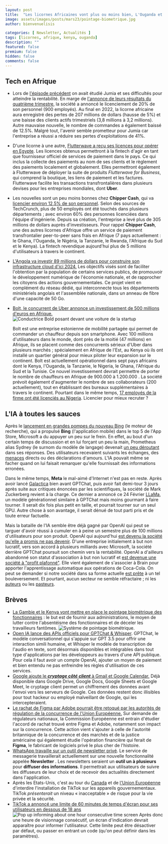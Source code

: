 ```yaml
---
layout: post
title:  "Les licornes Africaines vont plus ou moins bien, L'Ouganda et le Kenya cherchent des solutions contre les fonctionnaires fantômes."
image: assets/images/posts/mars23/pointage-biometrique.jpg
author: bienvenuelisis

categories: [ Newsletter, Actualités ]
tags: [licornes, afrique, kenya, ouganda]
description: ""
featured: false
premium: false
hidden: false
comments: false
---
```

## Tech en Afrique

- Lors de [l&#39;épisode précédent](https://newsletter.theresilient.dev/2023/02/15) on avait étudié Jumia et ses difficultés pour atteindre la rentabilité. En marge de [l&#39;annonce de leurs résultats du quatrième trimestre](https://s23.q4cdn.com/836376591/files/doc_financials/2022/q4/JMIA-Q4-22-ER-16.02.23-vF.pdf), la société a annoncé le licenciement de 20% de son personnel (900 employés). Au final en 2022, la licorne africaine aura enregistré des pertes de 207 millions de dollars (hausse de 5%) et une baisse des clients actifs trimestriels (3,8 millions à 3,2 millions). Autre mauvaise nouvelle, le nombre de commandes a également baissé de 12.5%. Malgré tout, l'avenir semble prometteur pour Jumia car l'entreprise a réussi a réduire ses pertes d'exploitations de 41%.
- D'une licorne à une autre, [Flutterwave a reçu ses licences pour opérer en Egypte](https://flutterwave.com/gb/blog/flutterwave-expands-into-north-africa-with-new-egypt-payments-licenses).
  Les licences obtenus permettront à la fintech d'agir en tant que fournisseur officiel de services de paiement dans le pays. Ce qui inclus la collecte des paiements au nom de ses clients et le règlement des paiements localement et globalement. Elles permettront également à Flutterwave de déployer la suite de produits *Flutterwave for Business*, qui comprend la boutique, les liens de paiement et les factures. Flutterwave facilite les transactions transfrontalières dans plusieurs devises pour les entreprises mondiales, dont **Uber**.
- Les nouvelles sont un peu moins bonnes chez **Chipper Cash**, qui va [licencier environ 12,5% de son personnel](https://techcrunch.com/2022/12/06/african-fintech-unicorn-chipper-cash-lays-off-about-12-5-of-staff/). Selon des sources de TechCrunch, plus de 50 employés ont été touchés dans plusieurs départements ;  avec environ 60% des personnes licenciées dans l'équipe d'ingénierie. Depuis sa création, l'entreprise a levé plus de 305 millions de dollars auprès d'investisseurs. Pour rappel **Chipper Cash**, une des autres licornes d'Afrique offre un service de paiement transfrontalier peer-to-peer sans frais en Afrique (7 pays actuellement : le Ghana, l'Ouganda, le Nigéria, la Tanzanie, le Rwanda, l'Afrique du Sud et le Kenya). La fintech revendique aujourd'hui plus de 5 millions d'utilisateurs à travers le continent.
- [L&#39;Angola va investir 89 millions de dollars pour construire son infrastructure cloud d&#39;ici 2024.](https://www.wearetech.africa/fr/fils/actualites/gestion-publique/langola-investira-89-millions-pour-construire-son-infrastructure-cloud-national-dici-2024) Les objectifs visés sont de faciliter l'obtention par la population de certains services publics, de promouvoir le développement numérique de l'économie nationale, et de rapprocher les citoyens des actions gouvernementales. Ce projet vient en complément du réseau dédié, qui interconnecte tous les départements ministériels angolais et l'assemblée nationale, dans un anneau de fibre d'une capacité de 50 Go.
- [Bolt, le concurrent de Uber annonce un investissement de 500 millions d&#39;euros en Afrique.](https://www.wearetech.africa/fr/fils/actualites/tech/bolt-annonce-plus-de-500-millions-deuros-d-investissement-en-afrique-durant-les-deux-prochaines-annees)
  ![Conductrice Bold posant devant une voiture de la startup](https://www.wearetech.africa/media/k2/items/cache/a0e2fbcdd218693394d187e767c5271e_L.jpg)

  Bolt est une entreprise estonienne de mobilité partagée qui permet de commander un chauffeur depuis son smartphone. Avec 100 millions d'utilisateurs dans le monde, dont près de la moitié (47 millions) en Afrique, ils se placent comme des concurrents sérieux d'Uber dans plusieurs marchés ; spécialement en Afrique de l'Est, au Kenya où ils ont installé un quartier général pour mieux piloter leur expansion sur le continent. Bolt est actuellement opérationnel dans sept pays africains dont le Kenya, l'Ouganda, la Tanzanie, le Nigeria, le Ghana, l'Afrique du Sud et la Tunisie. Ce nouvel investissement devrait permettre de porter le nombre de chauffeurs en Afrique de 900.000 à 1.200.000 . La société prévoit également d'augmenter le nombre de ses collaborateurs (200 actuellement), tout en établissant des bureaux supplémentaires à travers le continent.
  Pourtant dans le même temps, [17 employés de la firme ont été licenciés au Nigeria](https://techcabal.com/2023/02/21/bolt-layoffs/). Licencier pour mieux recruter ?

## L'IA à toutes les sauces

Après le [lancement en grandes pompes du nouveau Bing](https://microsoft.developpez.com/actu/341432/Plus-d-un-million-de-personnes-se-sont-inscrites-pour-utiliser-le-nouveau-moteur-de-recherche-Bing-alimente-par-l-IA-en-2-seulement-jours-un-succes-majeur-celebre-par-Microsoft/) (le moteur de recherche), qui a propulsé **Bing** (l'application mobile) dans le top 5 de l'App Store, Microsoft a du appuyer un peu sur le frein. En effet, au bout d'un certain temps de discussion et en lui forçant un peu la main, Prometheus alias Sydney (le surnom du modèle de langage) devenait [un peu déroutant](https://intelligence-artificielle.developpez.com/actu/341754/Microsoft-restreint-les-discussions-sur-son-nouveau-chatbot-Bing-le-nombre-de-questions-posees-au-chatbot-est-limite-a-50-par-jour-et-le-nombre-de-questions-par-session-a-ete-plafonne-a-5/) dans ses réponses. Des utilisateurs recevaient suivants les échanges, des [menaces](https://intelligence-artificielle.developpez.com/actu/341727/ChatGPT-je-peux-ruiner-tes-chances-d-obtenir-un-emploi-ou-un-diplome-Veux-tu-vraiment-me-tester-l-IA-derriere-Bing-menace-de-publier-les-informations-d-un-etudiant-pour-se-venger/) directs ou des déclarations d'amours. L'IA pouvait même se facher quand on lui faisait remarquer qu'elle fournissait des informations erronées.

Dans le même temps, **Meta** le mal-aimé d'Internet n'est pas en reste. Après avoir lancé [Galactica](https://galactica.org/) bien avant GPTChat, puis avoir fait demi-tour 3 jours après suite aux critiques énoncées par les scientifiques, la société de Mark Zuckerberg revient à la charge.  Ce dernier a annoncé ce 24 Février [LLaMa](https://ai.facebook.com/blog/large-language-model-llama-meta-ai/), un modèle générationnel similaire à GPTChat mais moins gourmant à faire tourner. Il serait dix fois plus petit en taille, et pourrait tourner sur un seul GPU. Autre chose à son avantage, il serait dénué de tout parti pris et de toute erreur factuelle.

Mais la bataille de l'IA semble être déjà gagné par OpenAI qui peut se targuer d'avoir réussi à cumuler en à peine un semestre plus de 100 millions d'utilisateurs pour son produit. OpenAI qui aujourd'hui [est devenu la société qu&#39;elle a promis ne pas devenir](https://www.vice.com/en/article/5d3naz/openai-is-now-everything-it-promised-not-to-be-corporate-closed-source-and-for-profit?utm_source=newsletter.theresilient.dev/). D'une entreprise initialement à but non lucratif, vers son accord à plusieurs milliards avec Microsoft, la société derrière GPTChat poursuit son chemin vers la rentabilité. OpenAI a d'ailleurs abandonné son statut d'association à but non lucratif et [est devenue une société à &#34;profit plafonné&#34;](https://openai.com/blog/openai-lp/). Elle vient également de s'associer à Brain pour apporter l'apprentissage automatique aux opérations de Coca-Cola. On peut se demander si notre société dans sa forme actuelle [est prête](https://www.jonstokes.com/p/i-say-this-unironically-our-society) à un tel bouleversement. Et pourtant, aucun secteur ne semble réfractaire ; ni les [auteurs](https://intelligence-artificielle.developpez.com/actu/341831/Le-chatbot-ChatGPT-provoque-un-boom-des-livres-electroniques-ecrits-par-l-IA-sur-Amazon-ces-livres-pourraient-inonder-le-marche-et-envoyer-beaucoup-d-auteurs-au-chomage-s-inquietent-des-analystes/) ou les [pasteurs](https://intelligence-artificielle.developpez.com/actu/341703/Les-pasteurs-utiliseraient-ChatGPT-pour-ecrire-des-sermons-alors-que-certains-affirment-que-l-outil-d-IA-ne-reproduit-pas-la-passion-d-une-veritable-predication/).

## Brèves

- [La Gambie et le Kenya vont mettre en place le pointage biométrique des fonctionnaires](https://www.wearetech.africa/fr/fils/actualites/gestion-publique/louganda-et-le-kenya-optent-pour-le-pointage-biometrique-des-fonctionnaires) : le but est de fournir aux administrations, le moyen de lutter contre l'absentéisme des fonctionnaires et de déceler les travailleurs fantômes.
  ![Système de pointage biométrique.](https://www.wearetech.africa/media/k2/items/cache/05ae28592704ec4523f3f668751fa5ce_L.jpg)
- [Open IA lance des APIs officiels pour GPTChat &amp; Whisper](https://openai.com/blog/introducing-chatgpt-and-whisper-apis). GPTChat, le modèle conversationnel qui s'appuie sur GPT 3.5 pour offrir une interaction simili humaine, et Whisper le modèle de transcription de l'audio en texte, sont désormais disponibles et intégrables dans tout type d'applications par les développeurs au travers d'une API publique. Pour cela il faut avoir un compte OpenAI, ajouter un moyen de paiement et bien entendu ne pas enfreindre les règles d'utilisation de ces services.
- [Google ajoute le ***cryptage côté client*** à Gmail et Google Calendar.](https://workspace.google.com/blog/product-announcements/gmail-and-calendar-client-side-encryption?hl=en) Déjà disponible dans Google Drive, Google Docs, Google Sheets et Google Meet, le cryptage client permet un chiffrement des données avant l'envoi vers les serveurs de Google. Ces données restent donc illisibles pour tout hackeur ou employé malveillant de Google, qui les intercepteraient.
- [Le rachat de Figma par Adobe pourrait être retoqué par les autorités de régulation de la concurrence de l&#39;Union Européenne.](https://www.bloomberg.com/news/articles/2023-02-15/adobe-s-20-billion-figma-deal-faces-eu-antitrust-probe) Sur demande de régulateurs nationaux, la Commission Européenne est entrain d'étudier l'accord de rachat trouvé entre Figma et Adobe, notamment son impact sur la concurrence. Cette action vient s'ajouter à celle de l'autorité britannique de la concurrence et des marchés et de la justice américaine qui également étudie l'opération financière qui ferait de **Figma**, le fabricant de logiciels privé le plus cher de l'histoire.
- [WhatsApp travaille sur un outil de newsletter privé](https://wabetainfo.com/whatsapp-experimenting-with-private-newsletter-tool/). Le service de messagerie travaillerait actuellement sur une nouvelle fonctionnalité appelée **Newsletter** . Les newsletters seraient un **outil un à plusieurs** pour **diffuser des informations**. Il permettrait aux utilisateurs de suivre les diffuseurs de leur choix et de recevoir des actualités directement dans l'application.
- Après les Etats-Unis, c'est au tour du [Canada](https://mobiles.developpez.com/actu/341977/Le-Canada-interdit-TikTok-sur-les-appareils-gouvernementaux-en-raison-des-risques-de-securite-estimant-que-l-application-presente-un-niveau-inacceptable-de-risque-pour-la-vie-privee-et-la-securite/) et de [l&#39;Union Européenne](https://mobiles.developpez.com/actu/341897/La-Commission-europeenne-va-interdire-TikTok-sur-les-telephones-du-personnel-invoquant-la-protection-de-la-Commission-contre-les-menaces-et-les-actions-en-matiere-de-cybersecurite/) d'interdire l'installation de TikTok sur les appareils gouvernementaux. TikTok *présenterait* un niveau « inacceptable » de risque pour la vie privée et la sécurité.
- [TikTok a annoncé une limite de 60 minutes de temps d&#39;écran pour ses utilisateurs en dessous de 18 ans](https://newsroom.tiktok.com/en-us/new-features-for-teens-and-families-on-tiktok-us)
  ![Pop up informing about one hour consecutive time screen](https://p16-va-tiktok.ibyteimg.com/obj/musically-maliva-obj/ea186b3de552093190fb039ab926b762.jpeg)
  Après donc une heure de visionnage consécutif, un écran d'indication devrait apparaître pour informer l'utilisateur. Cette limite peut être désactiver par défaut, ou passer en entrant un code (qu'on peut définir dans les paramètres).
